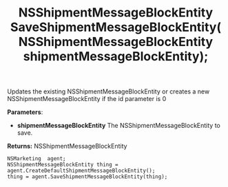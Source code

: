 ﻿---
uid: crmscript_ref_NSMarketingAgent_SaveShipmentMessageBlockEntity
title: NSShipmentMessageBlockEntity SaveShipmentMessageBlockEntity(NSShipmentMessageBlockEntity shipmentMessageBlockEntity);
intellisense: NSMarketingAgent.SaveShipmentMessageBlockEntity
keywords: NSMarketingAgent, SaveShipmentMessageBlockEntity
so.topic: reference
---
	  
Updates the existing NSShipmentMessageBlockEntity or creates a new NSShipmentMessageBlockEntity if the id parameter is 0
	  
**Parameters**:
 - **shipmentMessageBlockEntity** The NSShipmentMessageBlockEntity to save.

**Returns:** NSShipmentMessageBlockEntity

```crmscript
NSMarketing  agent;
NSShipmentMessageBlockEntity thing = agent.CreateDefaultShipmentMessageBlockEntity();
thing = agent.SaveShipmentMessageBlockEntity(thing);
```

